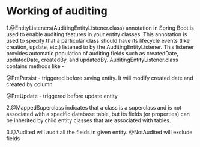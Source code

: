 
# Working of auditing

1.@EntityListeners(AuditingEntityListener.class) annotation in Spring Boot is used to enable auditing features in your entity classes. This annotation is used to specify that a particular class should have its lifecycle events (like creation, update, etc.) listened to by the AuditingEntityListener. This listener provides automatic population of auditing fields such as createdDate, updatedDate, createdBy, and updatedBy.
AuditingEntityListener.class contains methods like - 

@PrePersist - triggered before saving entity. It will modify created date and created by column

@PreUpdate - triggered before update entity

2.@MappedSuperclass indicates that a class is a superclass and is not associated with a specific database table, but its fields (or properties) can be inherited by child entity classes that are associated with tables.

3.@Audited will audit all the fields in given entity. @NotAudited will exclude fields

